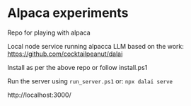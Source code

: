 # Alpaca experiments

Repo for playing with alpaca

Local node service running alpacca LLM based on the work:  
https://github.com/cocktailpeanut/dalai

Install as per the above repo or follow install.ps1

Run the server using `run_server.ps1` or:
`npx dalai serve`

http://localhost:3000/

